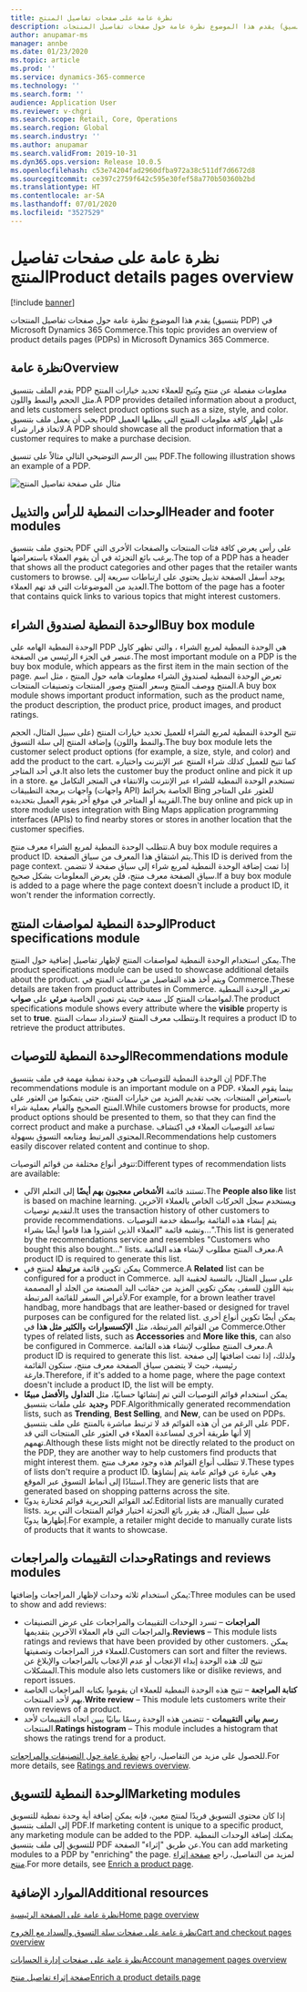 ```yaml
---
title: نظرة عامة على صفحات تفاصيل المنتج
description: يقدم هذا الموضوع نظرة عامة حول صفحات تفاصيل المنتجات (بتنسيق PDP) في Microsoft Dynamics 365 Commerce.
author: anupamar-ms
manager: annbe
ms.date: 01/23/2020
ms.topic: article
ms.prod: ''
ms.service: dynamics-365-commerce
ms.technology: ''
ms.search.form: ''
audience: Application User
ms.reviewer: v-chgri
ms.search.scope: Retail, Core, Operations
ms.search.region: Global
ms.search.industry: ''
ms.author: anupamar
ms.search.validFrom: 2019-10-31
ms.dyn365.ops.version: Release 10.0.5
ms.openlocfilehash: c53e74204fad2960dfba972a38c511df7d6672d8
ms.sourcegitcommit: ce397c2759f642c595e30fef58a770b50360b2bd
ms.translationtype: HT
ms.contentlocale: ar-SA
ms.lasthandoff: 07/01/2020
ms.locfileid: "3527529"
---
```

# <a name="product-details-pages-overview"></a><span data-ttu-id="dace6-103">نظرة عامة على صفحات تفاصيل المنتج</span><span class="sxs-lookup"><span data-stu-id="dace6-103">Product details pages overview</span></span>

[!include [banner](includes/banner.md)]

<span data-ttu-id="dace6-104">يقدم هذا الموضوع نظرة عامة حول صفحات تفاصيل المنتجات (بتنسيق PDP) في Microsoft Dynamics 365 Commerce.</span><span class="sxs-lookup"><span data-stu-id="dace6-104">This topic provides an overview of product details pages (PDPs) in Microsoft Dynamics 365 Commerce.</span></span>

## <a name="overview"></a><span data-ttu-id="dace6-105">نظرة عامة</span><span class="sxs-lookup"><span data-stu-id="dace6-105">Overview</span></span>

<span data-ttu-id="dace6-106">يقدم الملف بتنسيق PDP معلومات مفصلة عن منتج ويُتيح للعملاء تحديد خيارات المنتج مثل الحجم والنمط واللون.</span><span class="sxs-lookup"><span data-stu-id="dace6-106">A PDP provides detailed information about a product, and lets customers select product options such as a size, style, and color.</span></span> <span data-ttu-id="dace6-107">يجب أن يعمل ملف بتنسيق PDP على إظهار كافة معلومات المنتج التي يطلبها العميل لاتخاذ قرار شراء.</span><span class="sxs-lookup"><span data-stu-id="dace6-107">A PDP should showcase all the product information that a customer requires to make a purchase decision.</span></span>

<span data-ttu-id="dace6-108">يبين الرسم التوضيحي التالي مثالاً على تنسيق PDF.</span><span class="sxs-lookup"><span data-stu-id="dace6-108">The following illustration shows an example of a PDP.</span></span>

![مثال على صفحة تفاصيل المنتج](./media/pdp.PNG)

## <a name="header-and-footer-modules"></a><span data-ttu-id="dace6-110">الوحدات النمطية للرأس والتذييل</span><span class="sxs-lookup"><span data-stu-id="dace6-110">Header and footer modules</span></span>

<span data-ttu-id="dace6-111">يحتوي ملف بتنسيق PDF على رأس يعرض كافة فئات المنتجات والصفحات الأخرى التي يرغب بائع التجزئة في أن يقوم العملاء باستعراضها.</span><span class="sxs-lookup"><span data-stu-id="dace6-111">The top of a PDP has a header that shows all the product categories and other pages that the retailer wants customers to browse.</span></span> <span data-ttu-id="dace6-112">يوجد أسفل الصفحة تذييل يحتوي على ارتباطات سريعة إلى العديد من الموضوعات التي قد تهم العملاء.</span><span class="sxs-lookup"><span data-stu-id="dace6-112">The bottom of the page has a footer that contains quick links to various topics that might interest customers.</span></span>

## <a name="buy-box-module"></a><span data-ttu-id="dace6-113">الوحدة النمطية لصندوق الشراء</span><span class="sxs-lookup"><span data-stu-id="dace6-113">Buy box module</span></span>

<span data-ttu-id="dace6-114">الوحدة النمطية الهامه علي PDP هي الوحدة النمطية لمربع الشراء ، والتي تظهر كاول عنصر في الجزء الرئيسي من الصفحة.</span><span class="sxs-lookup"><span data-stu-id="dace6-114">The most important module on a PDP is the buy box module, which appears as the first item in the main section of the page.</span></span> <span data-ttu-id="dace6-115">تعرض الوحدة النمطية لصندوق الشراء معلومات هامه حول المنتج ، مثل اسم المنتج ووصف المنتج وسعر المنتج وصور المنتجات وتصنيفات المنتجات.</span><span class="sxs-lookup"><span data-stu-id="dace6-115">A buy box module shows important product information, such as the product name, the product description, the product price, product images, and product ratings.</span></span>

<span data-ttu-id="dace6-116">تتيح الوحدة النمطية لمربع الشراء للعميل تحديد خيارات المنتج (على سبيل المثال، الحجم والنمط واللون) وإضافة المنتج إلى سلة التسوق.</span><span class="sxs-lookup"><span data-stu-id="dace6-116">The buy box module lets the customer select product options (for example, a size, style, and color) and add the product to the cart.</span></span> <span data-ttu-id="dace6-117">كما تتيح للعميل كذلك شراء المنتج عبر الإنترنت واختياره في أحد المتاجر.</span><span class="sxs-lookup"><span data-stu-id="dace6-117">It also lets the customer buy the product online and pick it up in a store.</span></span> <span data-ttu-id="dace6-118">تستخدم الوحدة النمطية للشراء عبر الإنترنت والانتقاء في المتجر التكامل مع واجهات برمجة التطبيقات (واجهات API) الخاصة بخرائط Bing للعثور على المتاجر القريبة أو المتاجر في موقع آخر يقوم العميل بتحديده.</span><span class="sxs-lookup"><span data-stu-id="dace6-118">The buy online and pick up in store module uses integration with Bing Maps application programming interfaces (APIs) to find nearby stores or stores in another location that the customer specifies.</span></span>

<span data-ttu-id="dace6-119">تتطلب الوحدة النمطية لمربع الشراء معرف منتج.</span><span class="sxs-lookup"><span data-stu-id="dace6-119">A buy box module requires a product ID.</span></span> <span data-ttu-id="dace6-120">يتم اشتقاق هذا المعرف من سياق الصفحة.</span><span class="sxs-lookup"><span data-stu-id="dace6-120">This ID is derived from the page context.</span></span> <span data-ttu-id="dace6-121">إذا تمت إضافة الوحدة النمطية لمربع شراء إلى سياق صفحة لا تتضمن سياق الصفحة معرف منتج، فلن يعرض المعلومات بشكل صحيح.</span><span class="sxs-lookup"><span data-stu-id="dace6-121">If a buy box module is added to a page where the page context doesn't include a product ID, it won't render the information correctly.</span></span>

## <a name="product-specifications-module"></a><span data-ttu-id="dace6-122">الوحدة النمطية لمواصفات المنتج</span><span class="sxs-lookup"><span data-stu-id="dace6-122">Product specifications module</span></span>

<span data-ttu-id="dace6-123">يمكن استخدام الوحدة النمطية لمواصفات المنتج لإظهار تفاصيل إضافية حول المنتج.</span><span class="sxs-lookup"><span data-stu-id="dace6-123">The product specifications module can be used to showcase additional details about the product.</span></span> <span data-ttu-id="dace6-124">ويتم أخذ هذه التفاصيل من سمات المنتج في Commerce.</span><span class="sxs-lookup"><span data-stu-id="dace6-124">These details are taken from product attributes in Commerce.</span></span> <span data-ttu-id="dace6-125">تعرض الوحدة النمطية لمواصفات المنتج كل سمة حيث يتم تعيين الخاصية **مرئي** على **صواب**.</span><span class="sxs-lookup"><span data-stu-id="dace6-125">The product specifications module shows every attribute where the **visible** property is set to **true**.</span></span> <span data-ttu-id="dace6-126">وتتطلب معرف المنتج لاسترداد سمات المنتج.</span><span class="sxs-lookup"><span data-stu-id="dace6-126">It requires a product ID to retrieve the product attributes.</span></span>

## <a name="recommendations-module"></a><span data-ttu-id="dace6-127">الوحدة النمطية للتوصيات</span><span class="sxs-lookup"><span data-stu-id="dace6-127">Recommendations module</span></span>

<span data-ttu-id="dace6-128">إن الوحدة النمطية للتوصيات هي وحدة نمطية مهمة في ملف بتنسيق PDF.</span><span class="sxs-lookup"><span data-stu-id="dace6-128">The recommendations module is an important module on a PDP.</span></span> <span data-ttu-id="dace6-129">بينما يقوم العملاء باستعراض المنتجات، يجب تقديم المزيد من خيارات المنتج، حتى يتمكنوا من العثور على المنتج الصحيح والقيام بعملية شراء.</span><span class="sxs-lookup"><span data-stu-id="dace6-129">While customers browse for products, more product options should be presented to them, so that they can find the correct product and make a purchase.</span></span> <span data-ttu-id="dace6-130">تساعد التوصيات العملاء في اكتشاف المحتوى المرتبط ومتابعه التسوق بسهولة.</span><span class="sxs-lookup"><span data-stu-id="dace6-130">Recommendations help customers easily discover related content and continue to shop.</span></span>

<span data-ttu-id="dace6-131">تتوفر أنواع مختلفة من قوائم التوصيات:</span><span class="sxs-lookup"><span data-stu-id="dace6-131">Different types of recommendation lists are available:</span></span>

- <span data-ttu-id="dace6-132">تستند قائمة **الأشخاص معجبون بهم أيضًا** إلى التعلم الآلي.</span><span class="sxs-lookup"><span data-stu-id="dace6-132">The **People also like** list is based on machine learning.</span></span> <span data-ttu-id="dace6-133">ويستخدم سجل الحركات الخاص بالعملاء الآخرين لتقديم توصيات.</span><span class="sxs-lookup"><span data-stu-id="dace6-133">It uses the transaction history of other customers to provide recommendations.</span></span> <span data-ttu-id="dace6-134">يتم إنشاء هذه القائمة بواسطة خدمة التوصيات وتشبه قائمة "العملاء الذين اشتروا هذا قاموا أيضًا بشراء...".</span><span class="sxs-lookup"><span data-stu-id="dace6-134">This list is generated by the recommendations service and resembles "Customers who bought this also bought..." lists.</span></span> <span data-ttu-id="dace6-135">معرف المنتج مطلوب لإنشاء هذه القائمة.</span><span class="sxs-lookup"><span data-stu-id="dace6-135">A product ID is required to generate this list.</span></span>
- <span data-ttu-id="dace6-136">يمكن تكوين قائمة **مرتبطة** لمنتج في Commerce.</span><span class="sxs-lookup"><span data-stu-id="dace6-136">A **Related** list can be configured for a product in Commerce.</span></span> <span data-ttu-id="dace6-137">على سبيل المثال، بالنسبة لحقيبة اليد بنية اللون للسفر، يمكن تكوين المزيد من حقائب اليد المصنعة من الجلد أو المصممة لأغراض السفر للقائمة المرتبطة.</span><span class="sxs-lookup"><span data-stu-id="dace6-137">For example, for a brown leather travel handbag, more handbags that are leather-based or designed for travel purposes can be configured for the related list.</span></span> <span data-ttu-id="dace6-138">يمكن أيضًا تكوين أنواع أخرى من القوائم المرتبطة، مثل **الإكسسوارات** و**الكثير مثل هذا** في Commerce.</span><span class="sxs-lookup"><span data-stu-id="dace6-138">Other types of related lists, such as **Accessories** and **More like this**, can also be configured in Commerce.</span></span> <span data-ttu-id="dace6-139">معرف المنتج مطلوب لإنشاء هذه القائمة.</span><span class="sxs-lookup"><span data-stu-id="dace6-139">A product ID is required to generate this list.</span></span> <span data-ttu-id="dace6-140">ولذلك، إذا تمت اضافتها إلى صفحة رئيسية، حيث لا يتضمن سياق الصفحة معرف منتج، ستكون القائمة فارغة.</span><span class="sxs-lookup"><span data-stu-id="dace6-140">Therefore, if it's added to a home page, where the page context doesn't include a product ID, the list will be empty.</span></span>
- <span data-ttu-id="dace6-141">يمكن استخدام قوائم التوصيات التي تم إنشائها حسابيًا، مثل **التداول** و**الأفضل مبيعًا** و**جديد** على ملفات بتنسيق PDF.</span><span class="sxs-lookup"><span data-stu-id="dace6-141">Algorithmically generated recommendation lists, such as **Trending**, **Best Selling**, and **New**, can be used on PDPs.</span></span> <span data-ttu-id="dace6-142">على الرغم من أن هذه القوائم قد لا ترتبط مباشرة بالمنتج على ملف بتنسيق PDF، إلا أنها طريقة أخرى لمساعدة العملاء في العثور على المنتجات التي قد تهمهم.</span><span class="sxs-lookup"><span data-stu-id="dace6-142">Although these lists might not be directly related to the product on the PDP, they are another way to help customers find products that might interest them.</span></span> <span data-ttu-id="dace6-143">لا تتطلب أنواع القوائم هذه وجود معرف منتج.</span><span class="sxs-lookup"><span data-stu-id="dace6-143">These types of lists don't require a product ID.</span></span> <span data-ttu-id="dace6-144">وهي عبارة عن قوائم عامة يتم إنشاؤها استنادًا إلى أنماط التسوق عبر الموقع.</span><span class="sxs-lookup"><span data-stu-id="dace6-144">They are generic lists that are generated based on shopping patterns across the site.</span></span>
- <span data-ttu-id="dace6-145">تُعد القوائم التحريرية قوائم مُختارة يدويًا.</span><span class="sxs-lookup"><span data-stu-id="dace6-145">Editorial lists are manually curated lists.</span></span> <span data-ttu-id="dace6-146">على سبيل المثال، قد يقرر بائع التجزئة اختيار قوائم المنتجات التي يريد إظهارها يدويًا.</span><span class="sxs-lookup"><span data-stu-id="dace6-146">For example, a retailer might decide to manually curate lists of products that it wants to showcase.</span></span>

## <a name="ratings-and-reviews-modules"></a><span data-ttu-id="dace6-147">وحدات التقييمات والمراجعات</span><span class="sxs-lookup"><span data-stu-id="dace6-147">Ratings and reviews modules</span></span>

<span data-ttu-id="dace6-148">يمكن استخدام ثلاثه وحدات لإظهار المراجعات وإضافتها:</span><span class="sxs-lookup"><span data-stu-id="dace6-148">Three modules can be used to show and add reviews:</span></span>

- <span data-ttu-id="dace6-149">**المراجعات** – تسرد الوحدات التقييمات والمراجعات على عرض التصنيفات والمراجعات التي قام العملاء الآخرين بتقديمها.</span><span class="sxs-lookup"><span data-stu-id="dace6-149">**Reviews** – This module lists ratings and reviews that have been provided by other customers.</span></span> <span data-ttu-id="dace6-150">يمكن للعملاء فرز المراجعات وتصفيتها.</span><span class="sxs-lookup"><span data-stu-id="dace6-150">Customers can sort and filter the reviews.</span></span> <span data-ttu-id="dace6-151">تتيح لك هذه الوحدة إبداء الإعجاب أو عدم الإعجاب بالمراجعات والإبلاغ عن المشكلات.</span><span class="sxs-lookup"><span data-stu-id="dace6-151">This module also lets customers like or dislike reviews, and report issues.</span></span>
- <span data-ttu-id="dace6-152">**كتابة المراجعة** – تتيح هذه الوحدة النمطية للعملاء ان يقوموا بكتابه المراجعات الخاصة بهم لأحد المنتجات.</span><span class="sxs-lookup"><span data-stu-id="dace6-152">**Write review** – This module lets customers write their own reviews of a product.</span></span>
- <span data-ttu-id="dace6-153">**رسم بياني التقييمات** - تتضمن هذه الوحدة رسمًا بيانيًا يبين اتجاه التقييمات لأحد المنتجات.</span><span class="sxs-lookup"><span data-stu-id="dace6-153">**Ratings histogram** – This module includes a histogram that shows the ratings trend for a product.</span></span>

<span data-ttu-id="dace6-154">للحصول على مزيد من التفاصيل، راجع [نظرة عامة حول التصنيفات والمراجعات](ratings-reviews-overview.md).</span><span class="sxs-lookup"><span data-stu-id="dace6-154">For more details, see [Ratings and reviews overview](ratings-reviews-overview.md).</span></span>

## <a name="marketing-modules"></a><span data-ttu-id="dace6-155">الوحدة النمطية للتسويق</span><span class="sxs-lookup"><span data-stu-id="dace6-155">Marketing modules</span></span>

<span data-ttu-id="dace6-156">إذا كان محتوى التسويق فريدًا لمنتج معين، فإنه يمكن إضافة أية وحدة نمطية للتسويق إلى الملف بتنسيق PDF.</span><span class="sxs-lookup"><span data-stu-id="dace6-156">If marketing content is unique to a specific product, any marketing module can be added to the PDP.</span></span> <span data-ttu-id="dace6-157">يمكنك إضافة الوحدات النمطية للتسويق إلى ملف بتنسيق PDF عن طريق "إثراء" الصفحة.</span><span class="sxs-lookup"><span data-stu-id="dace6-157">You can add marketing modules to a PDP by "enriching" the page.</span></span> <span data-ttu-id="dace6-158">لمزيد من التفاصيل، راجع [صفحة إثراء منتج](enrich-product-page.md).</span><span class="sxs-lookup"><span data-stu-id="dace6-158">For more details, see [Enrich a product page](enrich-product-page.md).</span></span>

## <a name="additional-resources"></a><span data-ttu-id="dace6-159">الموارد الإضافية</span><span class="sxs-lookup"><span data-stu-id="dace6-159">Additional resources</span></span>

[<span data-ttu-id="dace6-160">نظرة عامة على الصفحة الرئيسية</span><span class="sxs-lookup"><span data-stu-id="dace6-160">Home page overview</span></span>](quick-tour-home-page.md)

[<span data-ttu-id="dace6-161">نظرة عامة على صفحات سلة التسوق والسداد مع الخروج</span><span class="sxs-lookup"><span data-stu-id="dace6-161">Cart and checkout pages overview</span></span>](quick-tour-cart-checkout.md)

[<span data-ttu-id="dace6-162">نظرة عامة على صفحات إدارة الحسابات</span><span class="sxs-lookup"><span data-stu-id="dace6-162">Account management pages overview</span></span>](quick-tour-account-management.md)

[<span data-ttu-id="dace6-163">صفحة إثراء تفاصيل منتج</span><span class="sxs-lookup"><span data-stu-id="dace6-163">Enrich a product details page</span></span>](enrich-product-page.md)
